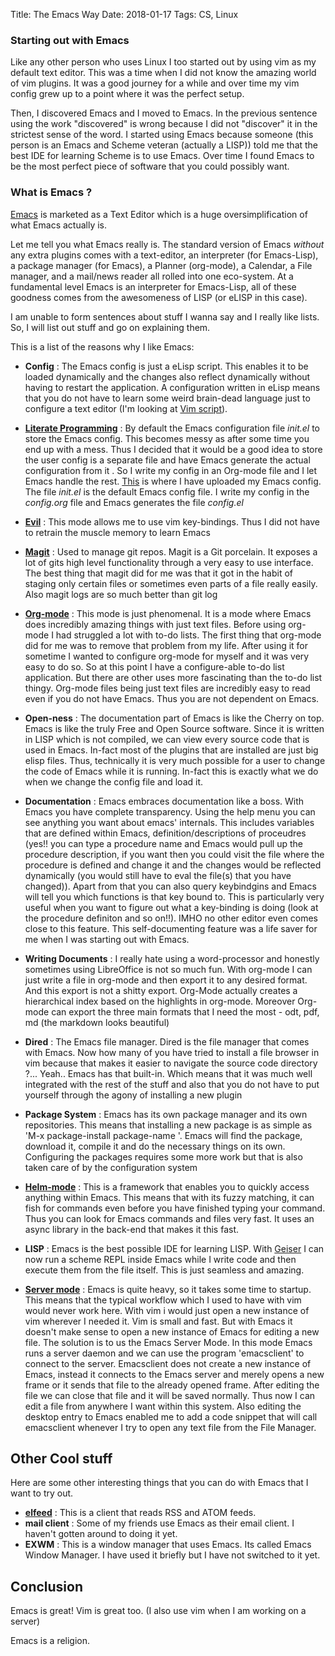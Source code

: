 Title: The Emacs Way
Date: 2018-01-17
Tags: CS, Linux


### Starting out with Emacs ###

Like any other person who uses Linux I too started out by using vim as
my default text editor. This was a time when I did not know the
amazing world of vim plugins. It was a good journey for a while and
over time my vim config grew up to a point where it was the perfect
setup.

Then, I discovered Emacs and I moved to Emacs. In the previous
sentence using the work "discovered" is wrong because I did not
"discover" it in the strictest sense of the word. I started using
Emacs because someone (this person is an Emacs and Scheme veteran
(actually a LISP)) told me that the best IDE for learning Scheme is to
use Emacs. Over time I found Emacs to be the most perfect piece of
software that you could possibly want.

### What is Emacs ? ###

[Emacs](https://www.gnu.org/software/emacs/) is
marketed as a Text Editor which is a huge oversimplification of what
Emacs actually is.

Let me tell you what Emacs really is. The standard version of Emacs
*without* any extra plugins comes with a text-editor, an interpreter
(for Emacs-Lisp), a package manager (for Emacs), a Planner (org-mode),
a Calendar, a File manager, and a mail/news reader all rolled into one
eco-system. At a fundamental level Emacs is an interpreter for
Emacs-Lisp, all of these goodness comes from the awesomeness of LISP
(or eLISP in this case).

I am unable to form sentences about stuff I wanna say and I really
like lists. So, I will list out stuff and go on explaining them.

This is a list of the reasons why I like Emacs:
  
- __Config__ : The Emacs config is just a eLisp script. This enables
  it to be loaded dynamically and the changes also reflect dynamically
  without having to restart the application. A configuration written
  in eLisp means that you do not have to learn some weird brain-dead
  language just to configure a text editor (I'm looking
  at
  [Vim script](https://en.wikipedia.org/wiki/Vim_(text_editor)#Vim_script)).
  
- __[Literate Programming](https://en.wikipedia.org/wiki/Literate_programming)__ :
  By default the Emacs configuration file *init.el* to store the Emacs
  config. This becomes messy as after some time you end up with a
  mess. Thus I decided that it would be a good idea to store the user
  config is a separate file and have Emacs generate the actual
  configuration from it . So I write my config in an Org-mode file and
  I let Emacs handle the
  rest. [This](https://gitlab.com/83bytes/emacs-config) is where I
  have uploaded my Emacs config. The file *init.el* is the default
  Emacs config file. I write my config in the *config.org* file and
  Emacs generates the file *config.el*
  
- __[Evil](https://www.emacswiki.org/emacs/Evil)__ : This mode allows me
  to use vim key-bindings. Thus I did not have to retrain the muscle
  memory to learn Emacs
  
- __[Magit](https://magit.vc/)__ : Used to manage git repos. Magit is
  a Git porcelain. It exposes a lot of gits high level functionality
  through a very easy to use interface. The best thing that magit did
  for me was that it got in the habit of staging only certain files or
  sometimes even parts of a file really easily. Also magit logs are so
  much better than git log
  
- __[Org-mode](https://orgmode.org/)__ : This mode is just
  phenomenal. It is a mode where Emacs does incredibly amazing things
  with just text files. Before using org-mode I had struggled a lot
  with to-do lists. The first thing that org-mode did for me was to
  remove that problem from my life. After using it for sometime I
  wanted to configure org-mode for myself and it was very easy to do
  so. So at this point I have a configure-able to-do list
  application. But there are other uses more fascinating than the
  to-do list thingy. Org-mode files being just text files are
  incredibly easy to read even if you do not have Emacs. Thus you are
  not dependent on Emacs.

- __Open-ness__ : The documentation part of Emacs is like the Cherry on
  top. Emacs is like the truly Free and Open Source software. Since
  it is written in LISP which is not compiled, we can view every
  source code that is used in Emacs. In-fact most of the plugins that
  are installed are just big elisp files. Thus, technically it is very
  much possible for a user to change the code of Emacs while it is
  running. In-fact this is exactly what we do when we change the config
  file and load it.
  
- __Documentation__ : Emacs embraces documentation like a boss. With
  Emacs you have complete transparency. Using the help menu you can
  see anything you want about emacs' internals. This includes
  variables that are defined within Emacs, definition/descriptions of
  proceudres (yes!! you can type a procedure name and Emacs would pull
  up the procedure description, if you want then you could visit the
  file where the procedure is defined and change it and the changes
  would be reflected dynamically (you would still have to eval the
  file(s) that you have changed)). Apart from that you can also query
  keybindgins and Emacs will tell you which functions is that key
  bound to. This is particularly very useful when you want to figure
  out what a key-binding is doing (look at the procedure definiton and
  so on!!). IMHO no other editor even comes close to this
  feature. This self-documenting feature was a life saver for me when
  I was starting out with Emacs.

- __Writing Documents__ : I really hate using a word-processor and
  honestly sometimes using LibreOffice is not so much fun. With
  org-mode I can just write a file in org-mode and then export it to
  any desired format. And this export is not a shitty export. Org-Mode
  actually creates a hierarchical index based on the highlights in
  org-mode. Moreover Org-mode can export the three main formats that I
  need the most - odt, pdf, md (the markdown looks beautiful)

- __Dired__ : The Emacs file manager. Dired is the file manager that
  comes with Emacs. Now how many of you have tried to install a file
  browser in vim because that makes it easier to navigate the source
  code directory ?... Yeah.. Emacs has that built-in. Which means that
  it was much well integrated with the rest of the stuff and also that
  you do not have to put yourself through the agony of installing a
  new plugin
  
- __Package System__ : Emacs has its own package manager and its own
  repositories. This means that installing a new package is as simple
  as 'M-x package-install <RET> package-name <RET>'. Emacs will find
  the package, download it, compile it and do the necessary things on
  its own. Configuring the packages requires some more work but that
  is also taken care of by the configuration system

-  __[Helm-mode](https://www.emacswiki.org/emacs/Helm)__ :  This is  a
  framework  that  enables  you  to  quickly  access  anything  within
  Emacs. This  means that  with its  fuzzy matching,  it can  fish for
  commands even before you have finished typing your command. Thus you
  can look  for Emacs commands and  files very fast. It  uses an async
  library in the back-end that makes it this fast.
  
- __LISP__ : Emacs is the best possible IDE for learning
  LISP. With [Geiser](http://www.nongnu.org/geiser/) I can now run a
  scheme REPL inside Emacs while I write code and then execute them
  from the file itself. This is just seamless and amazing.
 
- __[Server mode](https://www.gnu.org/software/emacs/manual/html_node/emacs/Emacs-Server.html)__ :
  Emacs is quite heavy, so it takes some time to startup. This means
  that the typical workflow which I used to have with vim would never
  work here. With vim i would just open a new instance of vim wherever
  I needed it. Vim is small and fast. But with Emacs it doesn't make
  sense to open a new instance of Emacs for editing a new file. The
  solution is to us the Emacs Server Mode. In this mode Emacs runs a
  server daemon and we can use the program 'emacsclient' to connect to
  the server. Emacsclient does not create a new instance of Emacs,
  instead it connects to the Emacs server and merely opens a new frame
  or it sends that file to the already opened frame. After editing the
  file we can close that file and it will be saved normally. Thus now
  I can edit a file from anywhere I want within this system. Also
  editing the desktop entry to Emacs enabled me to add a code snippet
  that will call emacsclient whenever I try to open any text file from
  the File Manager.

## Other Cool stuff ##
Here are some other interesting things that you can do with Emacs that
I want to try out.

- __[elfeed](https://github.com/skeeto/elfeed)__ : This is a client
  that reads RSS and ATOM feeds.
- __mail client__ : Some of my friends use Emacs as their email client. I
  haven't gotten around to doing it yet.
- __EXWM__ : This is a window manager that uses Emacs. Its called Emacs
  Window Manager. I have used it briefly but I have not switched to it
  yet.

## Conclusion ##
Emacs is great! 
Vim is great too. (I also use vim when I am working on a server)

Emacs is a religion.
